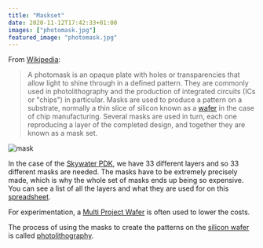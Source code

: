 ```yaml
---
title: "Maskset"
date: 2020-11-12T17:42:33+01:00
images: ["photomask.jpg"]
featured_image: "photomask.jpg"
---
```


From [Wikipedia](https://en.wikipedia.org/wiki/Photomask):

> A photomask is an opaque plate with holes or transparencies that allow light to shine through in a defined pattern. They are commonly used in photolithography and the production of integrated circuits (ICs or "chips") in particular. Masks are used to produce a pattern on a substrate, normally a thin slice of silicon known as a [wafer](/terminology/wafer) in the case of chip manufacturing. Several masks are used in turn, each one reproducing a layer of the completed design, and together they are known as a mask set. 

![mask](/photomask.jpg)

In the case of the [Skywater PDK](/terminology/pdk), we have 33 different layers and so 33 different masks are needed. The masks have to be extremely precisely made, which is why the whole set of masks ends up being so expensive. You can see a list of all the layers and what they are used for on this [spreadsheet](https://docs.google.com/spreadsheets/d/1y6cjte_stJ96g2f_fNWIj1oU6yipX5GKY3nb_1dL-XE/edit#gid=0).

For experimentation, a [Multi Project Wafer](/terminology/mpw) is often used to lower the costs.

The process of using the masks to create the patterns on the [silicon wafer](/terminology/wafer) is called [photolithography](/terminology/photolithography).
